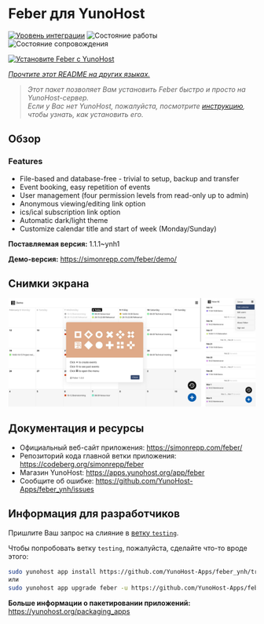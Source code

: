 <!--
Важно: этот README был автоматически сгенерирован <https://github.com/YunoHost/apps/tree/master/tools/readme_generator>
Он НЕ ДОЛЖЕН редактироваться вручную.
-->

# Feber для YunoHost

[![Уровень интеграции](https://dash.yunohost.org/integration/feber.svg)](https://ci-apps.yunohost.org/ci/apps/feber/) ![Состояние работы](https://ci-apps.yunohost.org/ci/badges/feber.status.svg) ![Состояние сопровождения](https://ci-apps.yunohost.org/ci/badges/feber.maintain.svg)

[![Установите Feber с YunoHost](https://install-app.yunohost.org/install-with-yunohost.svg)](https://install-app.yunohost.org/?app=feber)

*[Прочтите этот README на других языках.](./ALL_README.md)*

> *Этот пакет позволяет Вам установить Feber быстро и просто на YunoHost-сервер.*  
> *Если у Вас нет YunoHost, пожалуйста, посмотрите [инструкцию](https://yunohost.org/install), чтобы узнать, как установить его.*

## Обзор

### Features

- File-based and database-free - trivial to setup, backup and transfer
- Event booking, easy repetition of events
- User management (four permission levels from read-only up to admin)
- Anonymous viewing/editing link option
- ics/ical subscription link option
- Automatic dark/light theme
- Customize calendar title and start of week (Monday/Sunday)


**Поставляемая версия:** 1.1.1~ynh1

**Демо-версия:** <https://simonrepp.com/feber/demo/>

## Снимки экрана

![Снимок экрана Feber](./doc/screenshots/readme.png)

## Документация и ресурсы

- Официальный веб-сайт приложения: <https://simonrepp.com/feber/>
- Репозиторий кода главной ветки приложения: <https://codeberg.org/simonrepp/feber>
- Магазин YunoHost: <https://apps.yunohost.org/app/feber>
- Сообщите об ошибке: <https://github.com/YunoHost-Apps/feber_ynh/issues>

## Информация для разработчиков

Пришлите Ваш запрос на слияние в [ветку `testing`](https://github.com/YunoHost-Apps/feber_ynh/tree/testing).

Чтобы попробовать ветку `testing`, пожалуйста, сделайте что-то вроде этого:

```bash
sudo yunohost app install https://github.com/YunoHost-Apps/feber_ynh/tree/testing --debug
или
sudo yunohost app upgrade feber -u https://github.com/YunoHost-Apps/feber_ynh/tree/testing --debug
```

**Больше информации о пакетировании приложений:** <https://yunohost.org/packaging_apps>
